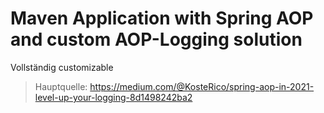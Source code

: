 # Maven Application with Spring AOP and custom AOP-Logging solution

Vollständig customizable

> Hauptquelle: https://medium.com/@KosteRico/spring-aop-in-2021-level-up-your-logging-8d1498242ba2
